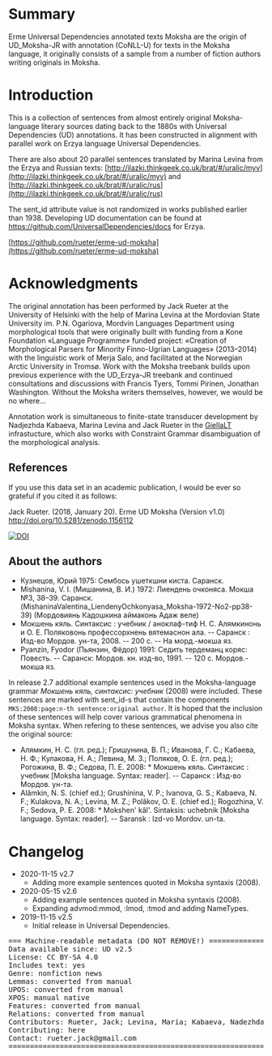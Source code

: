 # Summary

Erme Universal Dependencies annotated texts Moksha are the origin of UD_Moksha-JR with annotation (CoNLL-U) for texts in the Moksha language,
it originally consists of a sample from a number of fiction authors writing originals in Moksha.


# Introduction

This is a collection of sentences from almost entirely original Moksha-language literary sources dating back to the 1880s with
 Universal Dependencies (UD) annotations. It has been constructed in alignment with parallel work on Erzya language Universal Dependencies.

There are also about 20 parallel sentences translated by Marina Levina from the Erzya and Russian
texts: [http://ilazki.thinkgeek.co.uk/brat/#/uralic/myv](http://ilazki.thinkgeek.co.uk/brat/#/uralic/myv) and
[http://ilazki.thinkgeek.co.uk/brat/#/uralic/rus](http://ilazki.thinkgeek.co.uk/brat/#/uralic/rus)

The sent_id attribute value is not randomized in works published earlier than 1938. Developing UD documentation can be found at https://github.com/UniversalDependencies/docs for Erzya.

[https://github.com/rueter/erme-ud-moksha](https://github.com/rueter/erme-ud-moksha)


# Acknowledgments

The original annotation has been performed by Jack Rueter at the University of Helsinki with the help of Marina Levina
at the Mordovian State University im. P.N. Ogariova, Mordvin Languages Department using morphological tools 
that were originally built with funding from a Kone Foundation «Language Programme» funded project: 
«Creation of Morphological Parsers for Minority Finno-Ugrian Languages» (2013–2014) with the linguistic work of
Merja Salo, and facilitated at the Norwegian Arctic University in Tromsø. Work with the Moksha treebank
builds upon previous experience with the UD_Erzya-JR treebank and continued consultations and discussions
with Francis Tyers, Tommi Pirinen, Jonathan Washington. Without the Moksha writers themselves, however, we would be no where…

Annotation work is simultaneous to finite-state transducer development by Nadjezhda Kabaeva, Marina Levina and Jack Rueter in the [GiellaLT](https://giellalt.uit.no/lang-mdf) infrastucture, which also works with Constraint Grammar disambiguation of the morphological analysis.

## References

If you use this data set in an academic publication, I would be ever so grateful if you cited it as follows:

Jack Rueter. (2018, January 20). Erme UD Moksha (Version v1.0) http://doi.org/10.5281/zenodo.1156112

[![DOI](https://zenodo.org/badge/118232421.svg)](https://zenodo.org/badge/latestdoi/118232421)


## About the authors

* Кузнецов, Юрий 1975: Сембось ушеткшни киста. Саранск.
* Mishanina, V. I. (Мишанина, В. И.) 1972: Лиендень очконяса. Мокша №3, 38–39. Саранск. (MishaninaValentina_LiendenyOchkonyasa_Moksha-1972-No2-pp38-39) (Мордовиянь Кадошкина аймаконь Адаж веле)
* Мокшень кяль. Синтаксис : учебник / аноклаф-тиф Н. С. Алямкинонь и О. Е. Поляковонь профессорхнень вятемаснон ала. -- Саранск : Изд-во Мордов. ун-та, 2008. -- 200 с. -- На морд.-мокша яз.
* Pyanzin, Fyodor (Пьянзин, Фёдор) 1991: Седить тердеманц коряс: Повесть. -- Саранск: Мордов. кн. изд-во, 1991. -- 120 с. Мордов.-мокша яз.

 In release 2.7 additional example sentences used in the Moksha-language grammar *Мокшень кяль, синтаксис: учебник* (2008) were included. These sentences are marked with sent_id-s that contain the components `MKS:2008:page:n-th sentence:original author`. It is hoped that the inclusion of these sentences will help cover various grammatical phenomena in Moksha syntax. When refering to these sentences, we advise you also cite the original source:

- Алямкин, Н. С. (гл. ред.); Гришунина, В. П.; Иванова, Г. С.; Кабаева, Н. Ф.; Кулакова, Н. А.; Левина, М. З.; Поляков, О. Е. (гл. ред.); Рогожина, В. Ф.; Седова, П. Е. 2008: * Мокшень кяль. Синтаксис : учебник [Moksha language. Syntax: reader]. -- Саранск : Изд-во Мордов. ун-та.
- Alâmkin, N. S. (chief ed.); Grushinina, V. P.; Ivanova, G. S.; Kabaeva, N. F.; Kulakova, N. A.; Levina, M. Z.; Polâkov, O. E. (chief ed.); Rogozhina, V. F.; Sedova, P. E. 2008: * Mokshen' kâl'. Sintaksis: uchebnik [Moksha language. Syntax: reader]. -- Saransk : Izd-vo Mordov. un-ta.

# Changelog

* 2020-11-15 v2.7
  * Adding more example sentences quoted in Moksha syntaxis (2008).
* 2020-05-15 v2.6
  * Adding example sentences quoted in Moksha syntaxis (2008).
  * Expanding advmod:mmod, :lmod, :tmod and adding NameTypes.
* 2019-11-15 v2.5
  * Initial release in Universal Dependencies.


<pre>
=== Machine-readable metadata (DO NOT REMOVE!) ================================
Data available since: UD v2.5
License: CC BY-SA 4.0
Includes text: yes
Genre: nonfiction news
Lemmas: converted from manual
UPOS: converted from manual
XPOS: manual native
Features: converted from manual
Relations: converted from manual
Contributors: Rueter, Jack; Levina, Maria; Kabaeva, Nadezhda; Molnár, Judit
Contributing: here
Contact: rueter.jack@gmail.com
===============================================================================
</pre>
